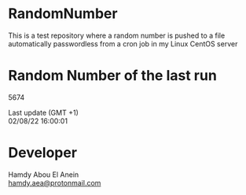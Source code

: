 # RandomNumber    
This is a test repository where a random number is pushed to a file automatically passwordless from a cron job in my Linux CentOS server    
# Random Number of the last run   
5674
      
Last update (GMT +1)    
02/08/22 16:00:01
# Developer    
Hamdy Abou El Anein   
hamdy.aea@protonmail.com
